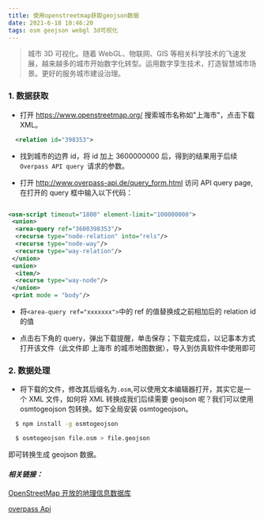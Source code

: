 ```yaml
---
title: 使用openstreetmap获取geojson数据
date: 2021-6-18 10:46:20
tags: osm geojson webgl 3d可视化
---
```


> 城市 3D 可视化。随着 WebGL、物联网、GIS 等相关科学技术的飞速发展，越来越多的城市开始数字化转型。运用数字孪生技术，打造智慧城市场景。更好的服务城市建设治理。

### 1. 数据获取

- 打开 https://www.openstreetmap.org/ 搜索城市名称如"上海市"，点击下载 XML。

```XML
  <relation id="398353">
```

- 找到城市的边界 id，将 id 加上 3600000000 后，得到的结果用于后续`Overpass API query `请求的参数。

- 打开 http://www.overpass-api.de/query_form.html 访问 API query page,在打开的 query 框中输入以下代码：

```xml

<osm-script timeout="1800" element-limit="100000000">
 <union>
  <area-query ref="3600398353"/>
  <recurse type="node-relation" into="rels"/>
  <recurse type="node-way"/>
  <recurse type="way-relation"/>
 </union>
 <union>
  <item/>
  <recurse type="way-node"/>
 </union>
 <print mode = "body"/>

```

- 将`<area-query ref="xxxxxxx">`中的 ref 的值替换成之前相加后的 relation id 的值

- 点击右下角的 query，弹出下载提醒，单击保存；下载完成后，以记事本方式打开该文件（此文件即 上海市 的城市地图数据），导入到仿真软件中使用即可

### 2. 数据处理

- 将下载的文件，修改其后缀名为`.osm`,可以使用文本编辑器打开，其实它是一个 XML 文件，如何将 XML 转换成我们后续需要 geojson 呢？我们可以使用 osmtogeojson 包转换。如下全局安装 osmtogeojson。

```sh
  $ npm install -g osmtogeojson
```

```sh
  $ osmtogeojson file.osm > file.geojson
```

即可转换生成 geojson 数据。

#### _相关链接：_

[OpenStreetMap 开放的地理信息数据库](https://www.openstreetmap.org/)

[overpass Api](http://www.overpass-api.de/query_form.html)

